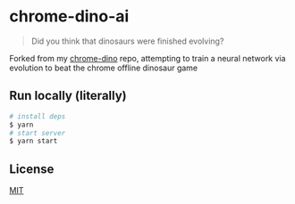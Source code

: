 # chrome-dino-ai

> Did you think that dinosaurs were finished evolving?

Forked from my [chrome-dino](https://github.com/chrisdothtml/chrome-dino) repo, attempting to train a neural network via evolution to beat the chrome offline dinosaur game

## Run locally (literally)

```bash
# install deps
$ yarn
# start server
$ yarn start
```

## License

[MIT](license)
